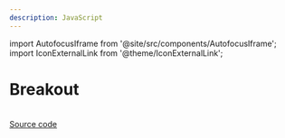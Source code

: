 ```yaml
---
description: JavaScript
---
```


import AutofocusIframe from '@site/src/components/AutofocusIframe';
import IconExternalLink from '@theme/IconExternalLink';

# Breakout

<AutofocusIframe src="https://bernhardfritz.github.io/breakout/" width="640" height="420" scrolling="no" />
<br />
<a href="https://github.com/bernhardfritz/breakout">Source code<IconExternalLink /></a>
